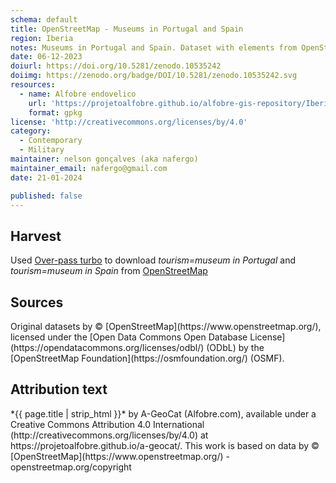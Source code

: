 ```yaml
---
schema: default
title: OpenStreetMap - Museums in Portugal and Spain
region: Iberia
notes: Museums in Portugal and Spain. Dataset with elements from OpenStreetMap. 
date: 06-12-2023
doiurl: https://doi.org/10.5281/zenodo.10535242
doiimg: https://zenodo.org/badge/DOI/10.5281/zenodo.10535242.svg
resources:
  - name: Alfobre endovelico
    url: 'https://projetoalfobre.github.io/alfobre-gis-repository/Iberian_Peninsula/museums/museums_in_portugal_and_spain.gpkg'
    format: gpkg
license: 'http://creativecommons.org/licenses/by/4.0'
category:
  - Contemporary 
  - Military
maintainer: nelson gonçalves (aka nafergo)
maintainer_email: nafergo@gmail.com
date: 21-01-2024

published: false
---
```


<h2>Harvest</h2>
 
Used [Over-pass turbo](https://overpass-turbo.eu/) to download *tourism=museum in Portugal* and *tourism=museum in Spain* from [OpenStreetMap](https://www.openstreetmap.org/)

<h2>Sources</h2>
Original datasets by © [OpenStreetMap](https://www.openstreetmap.org/), licensed under the [Open Data Commons Open Database License](https://opendatacommons.org/licenses/odbl/) (ODbL) by the [OpenStreetMap Foundation](https://osmfoundation.org/) (OSMF).

<h2>Attribution text</h2>
*{{ page.title | strip_html }}* by A-GeoCat (Alfobre.com), available under a Creative Commons Attribution 4.0 International (http://creativecommons.org/licenses/by/4.0) at https://projetoalfobre.github.io/a-geocat/. This work is based on data by © [OpenStreetMap](https://www.openstreetmap.org/) - openstreetmap.org/copyright

